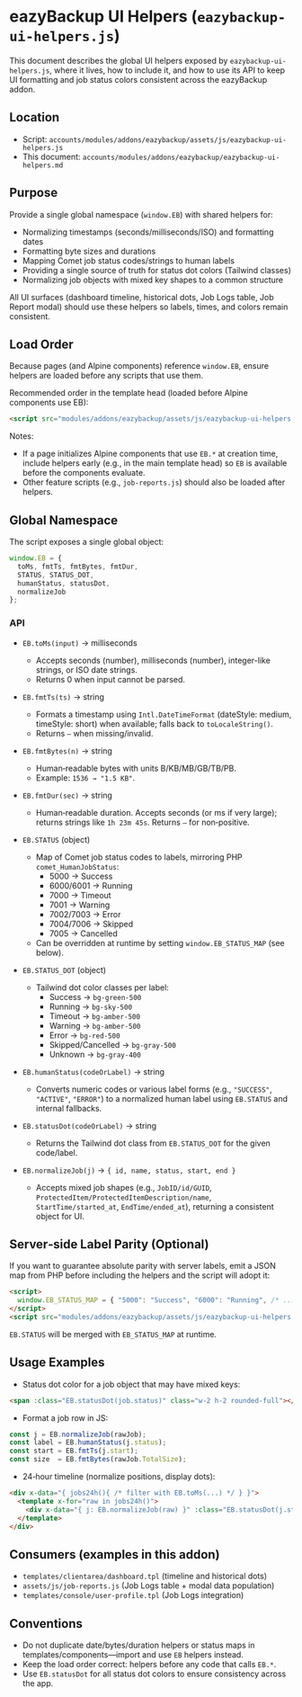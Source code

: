 # eazyBackup UI Helpers (`eazybackup-ui-helpers.js`)

This document describes the global UI helpers exposed by `eazybackup-ui-helpers.js`, where it lives, how to include it, and how to use its API to keep UI formatting and job status colors consistent across the eazyBackup addon.

## Location
- Script: `accounts/modules/addons/eazybackup/assets/js/eazybackup-ui-helpers.js`
- This document: `accounts/modules/addons/eazybackup/eazybackup-ui-helpers.md`

## Purpose
Provide a single global namespace (`window.EB`) with shared helpers for:
- Normalizing timestamps (seconds/milliseconds/ISO) and formatting dates
- Formatting byte sizes and durations
- Mapping Comet job status codes/strings to human labels
- Providing a single source of truth for status dot colors (Tailwind classes)
- Normalizing job objects with mixed key shapes to a common structure

All UI surfaces (dashboard timeline, historical dots, Job Logs table, Job Report modal) should use these helpers so labels, times, and colors remain consistent.

## Load Order
Because pages (and Alpine components) reference `window.EB`, ensure helpers are loaded before any scripts that use them.

Recommended order in the template head (loaded before Alpine components use EB):
```html
<script src="modules/addons/eazybackup/assets/js/eazybackup-ui-helpers.js" defer></script>
```

Notes:
- If a page initializes Alpine components that use `EB.*` at creation time, include helpers early (e.g., in the main template head) so `EB` is available before the components evaluate.
- Other feature scripts (e.g., `job-reports.js`) should also be loaded after helpers.

## Global Namespace
The script exposes a single global object:

```js
window.EB = {
  toMs, fmtTs, fmtBytes, fmtDur,
  STATUS, STATUS_DOT,
  humanStatus, statusDot,
  normalizeJob
};
```

### API
- `EB.toMs(input)` → milliseconds
  - Accepts seconds (number), milliseconds (number), integer-like strings, or ISO date strings.
  - Returns 0 when input cannot be parsed.

- `EB.fmtTs(ts)` → string
  - Formats a timestamp using `Intl.DateTimeFormat` (dateStyle: medium, timeStyle: short) when available; falls back to `toLocaleString()`.
  - Returns `—` when missing/invalid.

- `EB.fmtBytes(n)` → string
  - Human‑readable bytes with units B/KB/MB/GB/TB/PB.
  - Example: `1536 → "1.5 KB"`.

- `EB.fmtDur(sec)` → string
  - Human‑readable duration. Accepts seconds (or ms if very large); returns strings like `1h 23m 45s`. Returns `—` for non‑positive.

- `EB.STATUS` (object)
  - Map of Comet job status codes to labels, mirroring PHP `comet_HumanJobStatus`:
    - 5000 → Success
    - 6000/6001 → Running
    - 7000 → Timeout
    - 7001 → Warning
    - 7002/7003 → Error
    - 7004/7006 → Skipped
    - 7005 → Cancelled
  - Can be overridden at runtime by setting `window.EB_STATUS_MAP` (see below).

- `EB.STATUS_DOT` (object)
  - Tailwind dot color classes per label:
    - Success → `bg-green-500`
    - Running → `bg-sky-500`
    - Timeout → `bg-amber-500`
    - Warning → `bg-amber-500`
    - Error → `bg-red-500`
    - Skipped/Cancelled → `bg-gray-500`
    - Unknown → `bg-gray-400`

- `EB.humanStatus(codeOrLabel)` → string
  - Converts numeric codes or various label forms (e.g., `"SUCCESS"`, `"ACTIVE"`, `"ERROR"`) to a normalized human label using `EB.STATUS` and internal fallbacks.

- `EB.statusDot(codeOrLabel)` → string
  - Returns the Tailwind dot class from `EB.STATUS_DOT` for the given code/label.

- `EB.normalizeJob(j)` → `{ id, name, status, start, end }`
  - Accepts mixed job shapes (e.g., `JobID/id/GUID`, `ProtectedItem/ProtectedItemDescription/name`, `StartTime/started_at`, `EndTime/ended_at`), returning a consistent object for UI.

## Server‑side Label Parity (Optional)
If you want to guarantee absolute parity with server labels, emit a JSON map from PHP before including the helpers and the script will adopt it:

```html
<script>
  window.EB_STATUS_MAP = { "5000": "Success", "6000": "Running", /* ... */ };
</script>
<script src="modules/addons/eazybackup/assets/js/eazybackup-ui-helpers.js" defer></script>
```

`EB.STATUS` will be merged with `EB_STATUS_MAP` at runtime.

## Usage Examples
- Status dot color for a job object that may have mixed keys:
```html
<span :class="EB.statusDot(job.status)" class="w-2 h-2 rounded-full"></span>
```

- Format a job row in JS:
```js
const j = EB.normalizeJob(rawJob);
const label = EB.humanStatus(j.status);
const start = EB.fmtTs(j.start);
const size  = EB.fmtBytes(rawJob.TotalSize);
```

- 24‑hour timeline (normalize positions, display dots):
```html
<div x-data="{ jobs24h(){ /* filter with EB.toMs(...) */ } }">
  <template x-for="raw in jobs24h()">
    <div x-data="{ j: EB.normalizeJob(raw) }" :class="EB.statusDot(j.status)" class="w-1.5 h-full absolute"></div>
  </template>
</div>
```

## Consumers (examples in this addon)
- `templates/clientarea/dashboard.tpl` (timeline and historical dots)
- `assets/js/job-reports.js` (Job Logs table + modal data population)
- `templates/console/user-profile.tpl` (Job Logs integration)

## Conventions
- Do not duplicate date/bytes/duration helpers or status maps in templates/components—import and use `EB` helpers instead.
- Keep the load order correct: helpers before any code that calls `EB.*`.
- Use `EB.statusDot` for all status dot colors to ensure consistency across the app.
